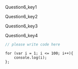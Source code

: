 Question6_key1


Question6_key2


Question6_key3


Question6_key4


```javascript
// please write code here
```

```solution
for (var i = 1; i <= 100; i++){
    console.log(i);
};
```